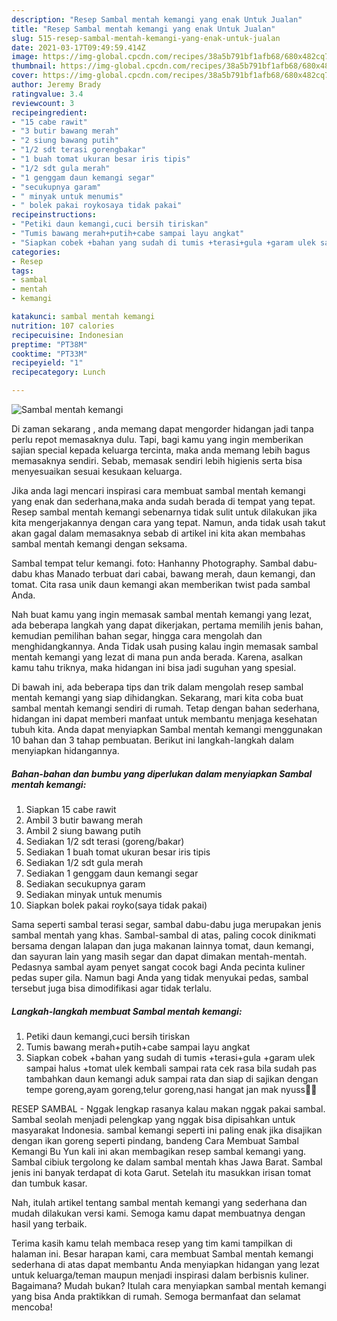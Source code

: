```yaml
---
description: "Resep Sambal mentah kemangi yang enak Untuk Jualan"
title: "Resep Sambal mentah kemangi yang enak Untuk Jualan"
slug: 515-resep-sambal-mentah-kemangi-yang-enak-untuk-jualan
date: 2021-03-17T09:49:59.414Z
image: https://img-global.cpcdn.com/recipes/38a5b791bf1afb68/680x482cq70/sambal-mentah-kemangi-foto-resep-utama.jpg
thumbnail: https://img-global.cpcdn.com/recipes/38a5b791bf1afb68/680x482cq70/sambal-mentah-kemangi-foto-resep-utama.jpg
cover: https://img-global.cpcdn.com/recipes/38a5b791bf1afb68/680x482cq70/sambal-mentah-kemangi-foto-resep-utama.jpg
author: Jeremy Brady
ratingvalue: 3.4
reviewcount: 3
recipeingredient:
- "15 cabe rawit"
- "3 butir bawang merah"
- "2 siung bawang putih"
- "1/2 sdt terasi gorengbakar"
- "1 buah tomat ukuran besar iris tipis"
- "1/2 sdt gula merah"
- "1 genggam daun kemangi segar"
- "secukupnya garam"
- " minyak untuk menumis"
- " bolek pakai roykosaya tidak pakai"
recipeinstructions:
- "Petiki daun kemangi,cuci bersih tiriskan"
- "Tumis bawang merah+putih+cabe sampai layu angkat"
- "Siapkan cobek +bahan yang sudah di tumis +terasi+gula +garam ulek sampai halus +tomat ulek kembali sampai rata cek rasa bila sudah pas tambahkan daun kemangi aduk sampai rata dan siap di sajikan dengan tempe goreng,ayam goreng,telur goreng,nasi hangat jan mak nyuss🥰🥰"
categories:
- Resep
tags:
- sambal
- mentah
- kemangi

katakunci: sambal mentah kemangi 
nutrition: 107 calories
recipecuisine: Indonesian
preptime: "PT38M"
cooktime: "PT33M"
recipeyield: "1"
recipecategory: Lunch

---
```



![Sambal mentah kemangi](https://img-global.cpcdn.com/recipes/38a5b791bf1afb68/680x482cq70/sambal-mentah-kemangi-foto-resep-utama.jpg)

Di zaman  sekarang , anda memang dapat mengorder hidangan jadi tanpa perlu repot memasaknya dulu. Tapi, bagi kamu yang ingin memberikan sajian special kepada keluarga tercinta, maka anda memang lebih bagus memasaknya sendiri. Sebab, memasak sendiri lebih higienis serta bisa menyesuaikan sesuai kesukaan keluarga.

Jika anda lagi mencari inspirasi cara membuat sambal mentah kemangi yang enak dan sederhana,maka anda sudah berada di tempat yang tepat. Resep sambal mentah kemangi  sebenarnya tidak sulit untuk dilakukan jika kita mengerjakannya dengan cara yang tepat. Namun, anda tidak usah takut akan gagal dalam memasaknya 
sebab di artikel ini kita akan membahas sambal mentah kemangi dengan seksama.  

Sambal tempat telur kemangi. foto: Hanhanny Photography. Sambal dabu-dabu khas Manado terbuat dari cabai, bawang merah, daun kemangi, dan tomat. Cita rasa unik daun kemangi akan memberikan twist pada sambal Anda.

Nah buat kamu yang ingin memasak sambal mentah kemangi yang lezat, ada beberapa langkah yang dapat dikerjakan, pertama memilih jenis bahan, kemudian pemilihan bahan segar, hingga cara mengolah dan menghidangkannya. Anda Tidak usah pusing kalau ingin memasak sambal mentah kemangi yang lezat di mana pun anda berada. Karena, asalkan kamu  tahu triknya, maka hidangan ini bisa jadi suguhan yang spesial.

Di bawah ini, ada beberapa tips dan trik dalam mengolah resep sambal mentah kemangi yang siap dihidangkan. Sekarang, mari kita coba buat sambal mentah kemangi sendiri di rumah. Tetap dengan bahan sederhana, hidangan ini dapat memberi manfaat untuk membantu menjaga kesehatan tubuh kita. Anda dapat menyiapkan Sambal mentah kemangi menggunakan 10 bahan dan 3 tahap pembuatan. Berikut ini langkah-langkah dalam menyiapkan hidangannya.

<!--inarticleads1-->

##### Bahan-bahan dan bumbu yang diperlukan dalam menyiapkan Sambal mentah kemangi:

1. Siapkan 15 cabe rawit
1. Ambil 3 butir bawang merah
1. Ambil 2 siung bawang putih
1. Sediakan 1/2 sdt terasi (goreng/bakar)
1. Sediakan 1 buah tomat ukuran besar iris tipis
1. Sediakan 1/2 sdt gula merah
1. Sediakan 1 genggam daun kemangi segar
1. Sediakan secukupnya garam
1. Sediakan  minyak untuk menumis
1. Siapkan  bolek pakai royko(saya tidak pakai)


Sama seperti sambal terasi segar, sambal dabu-dabu juga merupakan jenis sambal mentah yang khas. Sambal-sambal di atas, paling cocok dinikmati bersama dengan lalapan dan juga makanan lainnya tomat, daun kemangi, dan sayuran lain yang masih segar dan dapat dimakan mentah-mentah. Pedasnya sambal ayam penyet sangat cocok bagi Anda pecinta kuliner pedas super gila. Namun bagi Anda yang tidak menyukai pedas, sambal tersebut juga bisa dimodifikasi agar tidak terlalu. 

<!--inarticleads2-->

##### Langkah-langkah membuat Sambal mentah kemangi:

1. Petiki daun kemangi,cuci bersih tiriskan
1. Tumis bawang merah+putih+cabe sampai layu angkat
1. Siapkan cobek +bahan yang sudah di tumis +terasi+gula +garam ulek sampai halus +tomat ulek kembali sampai rata cek rasa bila sudah pas tambahkan daun kemangi aduk sampai rata dan siap di sajikan dengan tempe goreng,ayam goreng,telur goreng,nasi hangat jan mak nyuss🥰🥰


RESEP SAMBAL - Nggak lengkap rasanya kalau makan nggak pakai sambal. Sambal seolah menjadi pelengkap yang nggak bisa dipisahkan untuk masyarakat Indonesia. sambal kemangi seperti ini paling enak jika disajikan dengan ikan goreng seperti pindang, bandeng Cara Membuat Sambal Kemangi Bu Yun kali ini akan membagikan resep sambal kemangi yang. Sambal cibiuk tergolong ke dalam sambal mentah khas Jawa Barat. Sambal jenis ini banyak terdapat di kota Garut. Setelah itu masukkan irisan tomat dan tumbuk kasar. 

Nah, itulah artikel tentang  sambal mentah kemangi  yang sederhana dan mudah dilakukan versi kami. Semoga kamu dapat membuatnya dengan hasil yang terbaik. 

Terima kasih kamu telah membaca resep yang tim kami tampilkan di halaman ini. Besar harapan kami, cara membuat  Sambal mentah kemangi sederhana di atas dapat membantu Anda menyiapkan hidangan yang lezat untuk keluarga/teman maupun menjadi inspirasi dalam berbisnis kuliner. Bagaimana? Mudah bukan? Itulah cara menyiapkan sambal mentah kemangi yang bisa Anda praktikkan di rumah. Semoga bermanfaat dan selamat mencoba!

